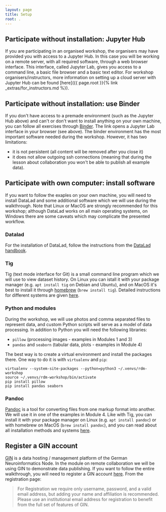```yaml
---
layout: page
title: Setup
root: .
---
```


## Participate without installation: Jupyter Hub
If you are participating in an organised workshop, the organisers may
have provided you with access to a Jupyter Hub. In this case you
will be working on a remote server, with all required software,
through a web browser interface. This interface, called Jupyter Lab,
gives you access to a command line, a basic file browser and a basic
text editor. For workshop organisers/instructors, more information on
setting up a cloud server with Jupyter Hub can be found
[here]({{ page.root }}{% link _extras/for_instructors.md %}).


## Participate without installation: use Binder
If you don't have access to a premade environment (such as the Jupyter
Hub above) and can't or don't want to install anything on your own
machine, you can follow all exercises through
[Binder](https://mybinder.org/v2/gh/datalad/datalad-binder/HEAD).
The link opens a Jupyter Lab interface in your browser (see
above). The binder environment has the most important software needed
during the workshop. However, it has two limitations:
- it is not persistent (all content will be removed after you close it)
- it does not allow outgoing ssh connections (meaning that during the lesson
about collaboration you won't be able to publish all example data).

## Participate with own computer: install software

If you want to follow the exaples on your own machine, you will need
to install DataLad and some additional software which we will use
during the walkthrough. Note that Linux or MacOS are strongly
recommended for this workshop; although DataLad works on all main
operating systems, on Windows there are some caveats which may
complicate the presented workflow.

### Datalad

For the installation of DataLad, follow the instructions from the
[DataLad
handbook](https://handbook.datalad.org/en/latest/intro/installation.html).

### Tig

Tig (text mode interface for Git) is a small command line program
which we will use to view dataset history. On Linux you can istall it
with your package manager (e.g. `apt install tig` on Debian and
Ubuntu), and on MacOS it's best to install it through
[homebrew](https://brew.sh) (`brew install tig`). Detailed
instructions for different systems are given
[here](https://jonas.github.io/tig/INSTALL.html).

### Python and modules

During the workshop, we will use photos and comma separated files to
represent data, and custom Python scripts will serve as a model of
data processing. In addition to Python you will need the following
libraries:
- `pillow` (processing images - examples in Modules 1 and 3)
- `pandas` and `seaborn` (tabular data, plots - examples in Module 4)

The best way is to create a virtual environment and install the
packages there. One way to do it is with `virtualenv` and `pip`:

~~~
virtualenv --system-site-packages --python=python3 ~/.venvs/rdm-workshop
source ~/.venvs/rdm-workshop/bin/activate
pip install pillow
pip install pandas seaborn
~~~

### Pandoc

[Pandoc](https://pandoc.org/) is a tool for converting files from one
markup format into another. We will use it in one of the examples in
Module 4. Like with Tig, you can install it with your package manager
on Linux (e.g. `apt install pandoc`) or with homebrew on MacOS (`brew
install pandoc`), and you can read about all installation methods and
systems [here](https://pandoc.org/installing.html).

## Register a GIN account

[GIN](https://gin.g-node.org/) is a data hosting / management platform
of the German Neuroinformatics Node. In the module on remote
collaboration we will be using GIN to demonstrate data publishing. If
you want to follow the entire walkthrough, you will need to register a
GIN account [here](https://gin.g-node.org/user/sign_up). From the
registration page:

> For Registration we require only username, password, and a valid
> email address, but adding your name and affiliation is
> recommended. Please use an institutional email address for
> registration to benefit from the full set of features of GIN.

<!---
Here's some Software Carpentry code to display switchable panes
for Windows, Linux and MacOS.

{::options parse_block_html="true" /}
<div>
<ul class="nav nav-tabs nav-justified" role="tablist">
<li role="presentation" class="active"><a data-os="windows" href="#windows" aria-controls="Windows" role="tab" data-toggle="tab">Windows</a></li>
<li role="presentation"><a data-os="macos" href="#macos" aria-controls="macOS" role="tab" data-toggle="tab">macOS</a></li>
<li role="presentation"><a data-os="linux" href="#linux" aria-controls="Linux" role="tab" data-toggle="tab">Linux</a></li>
</ul>

<div class="tab-content">
<article role="tabpanel" class="tab-pane active" id="windows">
Computers with Windows operating systems do not automatically have a Unix Shell program
installed.
In this lesson, we encourage you to use an emulator included in [Git for Windows][install_shell],
which gives you access to both Bash shell commands and Git.

Once installed, you can open a terminal by running the program Git Bash from the Windows start
menu.

**For advanced users:**

As an alternative to Git for Windows you may wish to [Install the Windows Subsystem for Linux][wsl]
which gives access to a Bash shell command-line tool in Windows 10.

Please note that commands in the Windows Subsystem for Linux (WSL) may differ slightly
from those shown in the lesson or presented in the workshop.
</article>

<article role="tabpanel" class="tab-pane" id="macos">
For a Mac computer running macOS Mojave or earlier releases, the default Unix Shell is Bash.
For a Mac computer running macOS Catalina or later releases, the default Unix Shell is Zsh.
Your default shell is available via the Terminal program within your Utilities folder.

To open Terminal, try one or both of the following:
* In Finder, select the Go menu, then select Utilities.
  Locate Terminal in the Utilities folder and open it.
* Use the Mac 'Spotlight' computer search function.
  Search for: `Terminal` and press <kbd>Return</kbd>.

To check if your machine is set up to use something other than Bash,
type `echo $SHELL` in your terminal window.

If your machine is set up to use something other than Bash,
you can run it by opening a terminal and typing `bash`.

[How to Use Terminal on a Mac][mac-terminal]
</article>

<article role="tabpanel" class="tab-pane" id="linux">
The default Unix Shell for Linux operating systems is usually Bash.
On most versions of Linux, it is accessible by running the
[Gnome Terminal][gnome-terminal] or [KDE Konsole][kde-konsole] or [xterm][xterm],
which can be found via the applications menu or the search bar.
If your machine is set up to use something other than Bash,
you can run it by opening a terminal and typing `bash`.
</article>
</div>
</div>

[zip-file]: {{ page.root }}/data/shell-lesson-data.zip
[wsl]: https://docs.microsoft.com/en-us/windows/wsl/install-win10
[mac-terminal]: http://www.macworld.co.uk/feature/mac-software/how-use-terminal-on-mac-3608274/
[gnome-terminal]: https://help.gnome.org/users/gnome-terminal/stable/
[kde-konsole]: https://konsole.kde.org/
[xterm]: https://en.wikipedia.org/wiki/Xterm
[install_shell]: https://carpentries.github.io/workshop-template/#shell

-->
